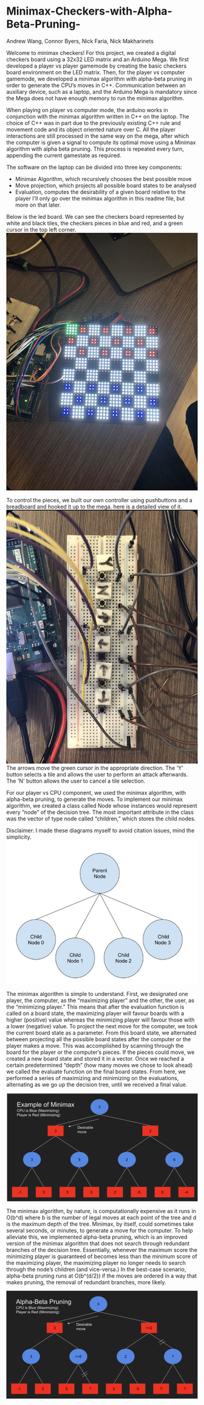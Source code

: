 # Minimax-Checkers-with-Alpha-Beta-Pruning-
Andrew Wang, Connor Byers, Nick Faria, Nick Makharinets

Welcome to minimax checkers! For this project, we created a digital checkers board using a 32x32 LED matrix and an Arduino Mega. We first developed a player vs player gamemode by creating the basic checkers board environment on the LED matrix. Then, for the player vs computer gamemode, we developed a minimax algorithm with alpha-beta pruning in order to generate the CPU’s moves in C++. Communication between an auxiliary device, such as a laptop, and the Arduino Mega is mandatory since the Mega does not have enough memory to run the minimax algorithm.

When playing on player vs computer mode, the arduino works in conjunction with the minimax algorithm written in C++ on the laptop. The choice of C++ was in part due to the previously existing C++ rule and movement code and its object oriented nature over C.  All the player interactions are still processed in the same way on the mega, after which the computer is given a signal to compute its optimal move using a Minimax algorithm with alpha beta pruning. This process is repeated every turn, appending the current gamestate as required. 

The software on the laptop can be divided into three key components:
  - Minimax Algorithm, which recursively chooses the best possible move
  - Move projection, which projects all possible board states to be analysed 
  - Evaluation, computes the desirability of a given board relative to the player
I'll only go over the minimax algorithm in this readme file, but more on that later.

Below is the led board. We can see the checkers board represented by white and black tiles, the checkers pieces in blue and red, and a green cursor in the top left corner.
![Board](./IMG_0258.jpg)

To control the pieces, we built our own controller using pushbuttons and a breadboard and hooked it up to the mega. here is a detailed view of it.
![Controller](./IMG_0259.jpg)
The arrows move the green cursor in the appropriate direction. The 'Y' button selects a tile and allows the user to perform an attack afterwards. The 'N' button allows the user to cancel a tile selection.

For our player vs CPU component, we used the minimax algorithm, with alpha-beta pruning, to generate the moves. To implement our minimax algorithm, we created a class called Node whose instances would represent every “node” of the decision tree. The most important attribute in the class was the vector of type node called “children,” which stores the child nodes.

Disclaimer: I made these diagrams myself to avoid citation issues, mind the simplicity.
![NodeDiagram](./nodeParentChild.jpg)

The minimax algorithm is simple to understand. First, we designated one player, the computer, as the “maximizing player” and the other, the user, as the “minimizing player.” This means that after the evaluation function is called on a board state, the maximizing player will favour boards with a higher (positive) value whereas the minimizing player will favour those with a lower (negative) value. To project the next move for the computer, we took the current board state as a parameter. From this board state, we alternated between projecting all the possible board states after the computer or the player makes a move. This was accomplished by scanning through the board for the player or the computer’s pieces. If the pieces could move, we created a new board state and stored it in a vector. Once we reached a certain predetermined “depth” (how many moves we chose to look ahead) we called the evaluate function on the final board states. From here, we performed a series of maximizing and minimizing on the evaluations, alternating as we go up the decision tree, until we received a final value. 

![MinimaxTree](./decisionTreeNoABP.png)

The minimax algorithm, by nature, is computationally expensive as it runs in O(b^d) where b is the number of legal moves at each point of the tree and d is the maximum depth of the tree. Minimax, by itself, could sometimes take several seconds, or minutes, to generate a move for the computer. To help alleviate this, we implemented alpha-beta pruning, which is an improved version of the minimax algorithm that does not search through redundant branches of the decision tree. Essentially, whenever the maximum score the minimizing player is guaranteed of becomes less than the minimum score of the maximizing player, the maximizing player no longer needs to search through the node’s children (and vice-versa.) In the best-case scenario, alpha-beta pruning runs at O(b^(d/2)) if the moves are ordered in a way that makes pruning, the removal of redundant branches, more likely. 

![MinimaxTreeABP](./decisionTreeABP.png)
